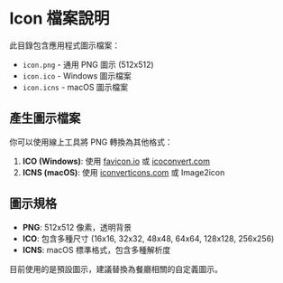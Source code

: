 # Icon 檔案說明

此目錄包含應用程式圖示檔案：

- `icon.png` - 通用 PNG 圖示 (512x512)
- `icon.ico` - Windows 圖示檔案
- `icon.icns` - macOS 圖示檔案

## 產生圖示檔案

你可以使用線上工具將 PNG 轉換為其他格式：

1. **ICO (Windows)**: 使用 [favicon.io](https://favicon.io/) 或 [icoconvert.com](https://icoconvert.com/)
2. **ICNS (macOS)**: 使用 [iconverticons.com](https://iconverticons.com/) 或 Image2icon

## 圖示規格

- **PNG**: 512x512 像素，透明背景
- **ICO**: 包含多種尺寸 (16x16, 32x32, 48x48, 64x64, 128x128, 256x256)
- **ICNS**: macOS 標準格式，包含多種解析度

目前使用的是預設圖示，建議替換為餐廳相關的自定義圖示。